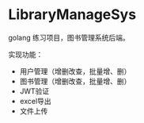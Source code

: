 <!--
 * @title: 这里写标题 
 * @Date: 2022-02-15 17:06:05
 * @version: 1.0
 * @author: huang sn
 * @description: 这里写描述信息
 * @FilePath: /LibraryManageSys/README.md
-->
# LibraryManageSys
golang 练习项目，图书管理系统后端。

实现功能：
- 用户管理（增删改查，批量增、删）
- 图书管理（增删改查，批量增、删）
- JWT验证
- excel导出
- 文件上传

